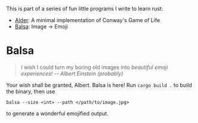This is part of a series of fun little programs I write to learn rust:

- [Alder](https://github.com/coijanovic/alder): A minimal implementation of Conway's Game of Life
- [Balsa](https://github.com/coijanovic/balsa): Image -> Emoji

# Balsa

> I wish I could turn my boring old images into *beautiful emoji experiences*!
> -- <cite>Albert Einstein (probably)</cite>

Your wish shall be granted, Albert.
Balsa is here!
Run `cargo build .` to build the binary, then use
```
balsa --size <int> --path </path/to/image.jpg>
```
to generate a wonderful emojified output.
